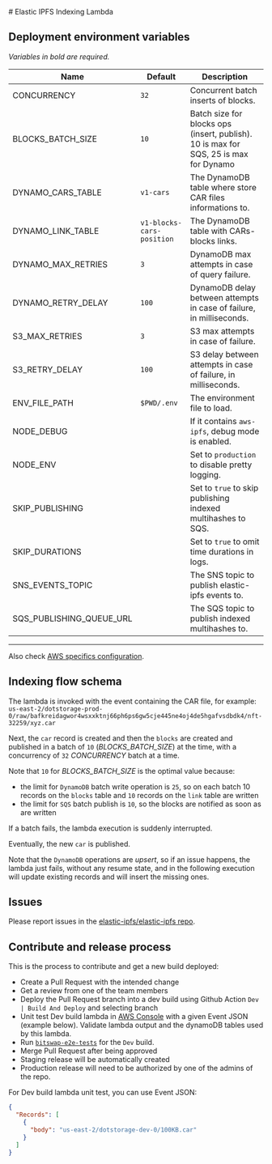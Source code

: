 # Elastic IPFS Indexing Lambda

## Deployment environment variables

_Variables in bold are required._

| Name                        | Default            | Description                                                                    |
| --------------------------- | ------------------ | ------------------------------------------------------------------------------ |
| CONCURRENCY                 | `32`               | Concurrent batch inserts of blocks.                                            |
| BLOCKS_BATCH_SIZE           | `10`               | Batch size for blocks ops (insert, publish). 10 is max for SQS, 25 is max for Dynamo |
| DYNAMO_CARS_TABLE           | `v1-cars`          | The DynamoDB table where store CAR files informations to.                      |
| DYNAMO_LINK_TABLE           | `v1-blocks-cars-position`   | The DynamoDB table with CARs-blocks links.                                     |
| DYNAMO_MAX_RETRIES          | `3`                | DynamoDB max attempts in case of query failure.                                |
| DYNAMO_RETRY_DELAY          | `100`              | DynamoDB delay between attempts in case of failure, in milliseconds.           |
| S3_MAX_RETRIES              | `3`                | S3 max attempts in case of failure.                                            |
| S3_RETRY_DELAY              | `100`              | S3 delay between attempts in case of failure, in milliseconds.                 |
| ENV_FILE_PATH               | `$PWD/.env`        | The environment file to load.                                                  |
| NODE_DEBUG                  |                    | If it contains `aws-ipfs`, debug mode is enabled.                              |
| NODE_ENV                    |                    | Set to `production` to disable pretty logging.                                 |
| SKIP_PUBLISHING             |                    | Set to `true` to skip publishing indexed multihashes to SQS.                   |
| SKIP_DURATIONS              |                    | Set to `true` to omit time durations in logs.                                  |
| SNS_EVENTS_TOPIC            |                    | The SNS topic to publish elastic-ipfs events to.                               |
| SQS_PUBLISHING_QUEUE_URL    |                    | The SQS topic to publish indexed multihashes to.                               |

---

Also check [AWS specifics configuration](https://github.com/elastic-ipfs/elastic-ipfs/blob/main/aws.md).

## Indexing flow schema

The lambda is invoked with the event containing the CAR file, for example: `us-east-2/dotstorage-prod-0/raw/bafkreidagwor4wsxxktnj66ph6ps6gw5cje445ne4oj4de5hgafvsdbdk4/nft-32259/xyz.car`

Next, the `car` record is created and then the `blocks` are created and published in a batch of `10` (_BLOCKS_BATCH_SIZE_) at the time, with a concurrency of `32` _CONCURRENCY_ batch at a time.

Note that `10` for _BLOCKS_BATCH_SIZE_ is the optimal value because:

- the limit for `DynamoDB` batch write operation is `25`, so on each batch 10 records on the `blocks` table and `10` records on the `link` table are written
- the limit for `SQS` batch publish is `10`, so the blocks are notified as soon as are written

If a batch fails, the lambda execution is suddenly interrupted.

Eventually, the new `car` is published.

Note that the `DynamoDB` operations are _upsert_, so if an issue happens, the lambda just fails, without any resume state, and in the following execution will update existing records and will insert the missing ones.

## Issues

Please report issues in the [elastic-ipfs/elastic-ipfs repo](https://github.com/elastic-ipfs/elastic-ipfs/issues).

## Contribute and release process

This is the process to contribute and get a new build deployed:

- Create a Pull Request with the intended change
- Get a review from one of the team members
- Deploy the Pull Request branch into a dev build using Github Action `Dev | Build And Deploy` and selecting branch
- Unit test Dev build lambda in [AWS Console](https://us-west-2.console.aws.amazon.com/lambda/home?region=us-west-2#/functions/dev-ep-indexer?tab=testing) with a given Event JSON (example below). Validate lambda output and the dynamoDB tables used by this lambda.
- Run [`bitswap-e2e-tests`](https://github.com/elastic-ipfs/bitswap-e2e-tests/actions/workflows/dispatch-regressions.yaml) for the `Dev` build.
- Merge Pull Request after being approved
- Staging release will be automatically created
- Production release will need to be authorized by one of the admins of the repo.

For Dev build lambda unit test, you can use Event JSON:

```json
{
  "Records": [
    {
      "body": "us-east-2/dotstorage-dev-0/100KB.car"
    }
  ]
}
```

